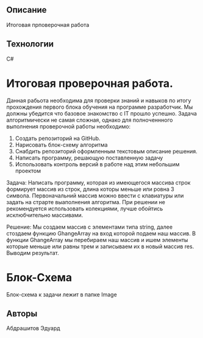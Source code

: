 ## Описание ##

Итоговая прповерочная работа

## Технологии ##

С#

# Итоговая проверочная работа. #

Данная рабьота необходима для проверки знаний и навыков по итогу прохождения первого блока 
обучения на программе разработчик. Мы должны убедится что базовое знакомство с IT прошло успешно.
Задача алгоритмически не самая сложная, однако для полноченнного выполнения проверочной работы необходимо:

1. Создать репозиторий на GitHub.
2. Нарисовать блок-схему алгоритма
3. Снабдить репозиторий оформленным текстовым описание решения.
4. Написать программу, решающую поставленную задачу
5. Использовать контроль версий в работе над этим небольшим проектом

Задача: Написать программу, которая из имеющегося массива строк формирует массив из строк, длина которы меньше или ровна
3 символа. Первоначальний массив можно ввести с клавиатуры или задать на страрте выаполнения алгоритма. При решении 
не рекомендуется использовать колекциями, лучше обойтись исклюбчительно массивами.

Решение: Мы создаем массив с элементами типа string, далее стоздаем функцию GhangeArray на вход которой подаем наш массив. В функции GhangeArray мы перебираем наш массив и ишем элементы которые меньше или равны трем и записываем их в новый массив res. Выводим результат. 

# Блок-Схема
Блок-схема к задачи лежит в папке Image
## Авторы ##
Абдрашитов Эдуард
